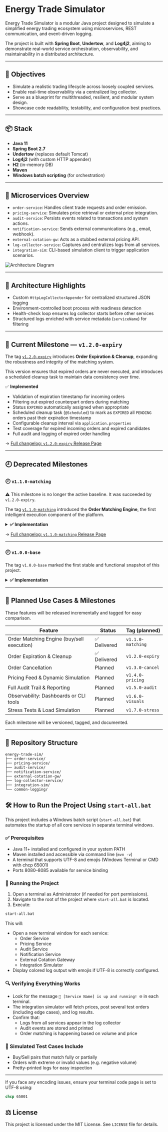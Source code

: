 # Energy Trade Simulator

Energy Trade Simulator is a modular Java project designed to simulate a simplified energy trading ecosystem using microservices, REST communication, and event-driven logging.

The project is built with **Spring Boot**, **Undertow**, and **Log4j2**, aiming to demonstrate real-world service orchestration, observability, and maintainability in a distributed architecture.

---

## 🔧 Objectives

- Simulate a realistic trading lifecycle across loosely coupled services.
- Enable real-time observability via a centralized log collector.
- Serve as a blueprint for multithreaded, resilient, and modular system design.
- Showcase code readability, testability, and configuration best practices.

---

## 📦 Stack

- **Java 11**
- **Spring Boot 2.7**
- **Undertow** (replaces default Tomcat)
- **Log4j2** (with custom HTTP appender)
- **H2** (in-memory DB)
- **Maven**
- **Windows batch scripting** (for orchestration)

---

## 🧱 Microservices Overview

- `order-service`: Handles client trade requests and order emission.
- `pricing-service`: Simulates price retrieval or external price integration.
- `audit-service`: Persists events related to transactions and system actions.
- `notification-service`: Sends external communications (e.g., email, webhook).
- `external-cotation-gw`: Acts as a stubbed external pricing API.
- `log-collector-service`: Captures and centralizes logs from all services.
- `integration-sim`: CLI-based simulation client to trigger application scenarios.

![Architecture Diagram](docs/architecture-v1.0.0-base.png) 

---

## 📡 Architecture Highlights

- Custom `HttpLogCollectorAppender` for centralized structured JSON logging
- Environment-controlled boot process with readiness detection
- Health-check loop ensures log collector starts before other services
- Structured logs enriched with service metadata (`serviceName`) for filtering

---

## 🚀 Current Milestone — `v1.2.0-expiry`

The tag [`v1.2.0-expiry`](https://github.com/rubentrancoso/energy-trade/releases/tag/v1.2.0-expiry) introduces **Order Expiration & Cleanup**, expanding the robustness and integrity of the matching system.

This version ensures that expired orders are never executed, and introduces a scheduled cleanup task to maintain data consistency over time.

✅ **Implemented**
- Validation of expiration timestamp for incoming orders
- Filtering out expired counterpart orders during matching
- Status `EXPIRED` automatically assigned when appropriate
- Scheduled cleanup task (`@Scheduled`) to mark as `EXPIRED` all `PENDING` orders past their expiration timestamp
- Configurable cleanup interval via `application.properties`
- Test coverage for expired incoming orders and expired candidates
- Full audit and logging of expired order handling

→ [Full changelog: `v1.2.0-expiry` Release Page](./docs/v1.2.0-expiry.md)

---

## 🕘 Deprecated Milestones

### 🕘 `v1.1.0-matching`
⚠️ This milestone is no longer the active baseline. It was succeeded by `v1.2.0-expiry`.

The tag [`v1.1.0-matching`](https://github.com/rubentrancoso/energy-trade/releases/tag/v1.1.0-matching) introduced the **Order Matching Engine**, the first intelligent execution component of the platform.

<details>
  <summary><strong>✅ Implementation</strong></summary>

- Automatic matching between BUY and SELL orders based on price and timestamp  
- Partial and full execution logic with volume tracking  
- Status transitions: `PENDING`, `PARTIAL`, `EXECUTED`  
- Audit events and notifications dispatched on match  
- Rejection of invalid orders (e.g. negative volume)  
- Pretty-printed JSON logs for simulation and verification  
- Extended simulation coverage with edge cases  

</details>

→ [Full changelog: `v1.1.0-matching` Release Page](./docs/v1.1.0-matching.md)

---

### 🕘 `v1.0.0-base`
The tag `v1.0.0-base` marked the first stable and functional snapshot of this project.

<details>
  <summary><strong>✅ Implementation</strong></summary>

- Services compile and run independently  
- Structured logs are correctly emitted and collected centrally  
- Logs are traceable to originating service via metadata  
- Batch scripts orchestrate service startup with dependency awareness  
- Orders can be created and logged using `integration-sim`  

</details>

---

## 🧪 Planned Use Cases & Milestones

These features will be released incrementally and tagged for easy comparison.

| Feature                                     | Status     | Tag (planned)       |
|---------------------------------------------|------------|---------------------|
| Order Matching Engine (buy/sell execution)  | ✅ Delivered | `v1.1.0-matching`   |
| Order Expiration & Cleanup                  | ✅ Delivered | `v1.2.0-expiry`     |
| Order Cancellation                          | Planned    | `v1.3.0-cancel`     |
| Pricing Feed & Dynamic Simulation           | Planned    | `v1.4.0-pricing`    |
| Full Audit Trail & Reporting                | Planned    | `v1.5.0-audit`      |
| Observability: Dashboards or CLI tools      | Planned    | `v1.6.0-visuals`    |
| Stress Tests & Load Simulation              | Planned    | `v1.7.0-stress`     |


Each milestone will be versioned, tagged, and documented.

---

## 📁 Repository Structure
```text
energy-trade-sim/
├── order-service/
├── pricing-service/
├── audit-service/
├── notification-service/
├── external-cotation-gw/
├── log-collector-service/
├── integration-sim/
└── common-logging/
```


## 🛠️ How to Run the Project Using `start-all.bat`

This project includes a Windows batch script (`start-all.bat`) that automates the startup of all core services in separate terminal windows.

### ✅ Prerequisites

- Java 11+ installed and configured in your system PATH
- Maven installed and accessible via command line (`mvn -v`)
- A terminal that supports UTF-8 and emojis (Windows Terminal or CMD with chcp 65001)
- Ports 8080–8085 available for service binding

### 🚀 Running the Project

1. Open a terminal as Administrator (if needed for port permissions).
2. Navigate to the root of the project where `start-all.bat` is located.
3. Execute:

```bash
start-all.bat
```

This will:

- Open a new terminal window for each service:
  - Order Service
  - Pricing Service
  - Audit Service
  - Notification Service
  - External Cotation Gateway
  - Integration Simulator
- Display colored log output with emojis if UTF-8 is correctly configured.

### 🔍 Verifying Everything Works

- Look for the message `🚀 [Service Name] is up and running! 🌐` in each terminal.
- The integration simulator will fetch prices, post several test orders (including edge cases), and log results.
- Confirm that:
  - Logs from all services appear in the log collector
  - Audit events are stored and printed
  - Order matching is happening based on volume and price

### 🧪 Simulated Test Cases Include

- Buy/Sell pairs that match fully or partially
- Orders with extreme or invalid values (e.g. negative volume)
- Pretty-printed logs for easy inspection

---

If you face any encoding issues, ensure your terminal code page is set to UTF-8 using:

```cmd
chcp 65001
```

## ⚖ License

This project is licensed under the MIT License. See `LICENSE` file for details.



